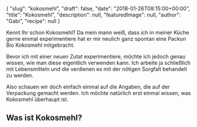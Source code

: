 {
    "slug": "kokosmehl",
    "draft": false,
    "date": "2018-01-26T08:15:00+00:00",
    "title": "Kokosmehl",
    "description": null,
    "featuredImage": null,
    "author": "Gabi",
    "recipe": null
}

Kennt Ihr schon Kokosmehl? Da mein mann weiß, dass ich in meiner Küche gerne einmal experimentiere hat er mir neulich ganz spontan eine Packun Bio Kokosmehl mitgebracht. 

Bevor ich mit einer neuen Zutat experimentiere, möchte ich jedoch genau wissen, wie man diese eigentlich verwenden kann. Ich arbeite ja schließlich mit Lebensmitteln und die verdienen es mit der nötigen Sorgfalt behandelt zu werden.

Also schauen wir doch einfach einmal auf die Angaben, die auf der Verpackung gemacht werden. Ich möchte natürlich erst einmal wissen, was Kokosmehl überhaupt ist.

## Was ist Kokosmehl?
